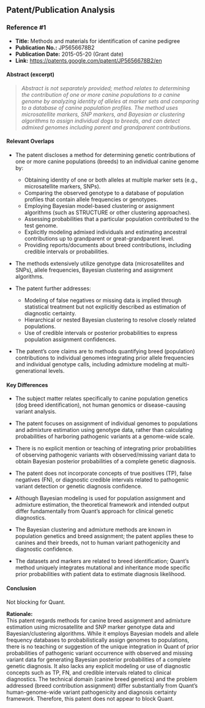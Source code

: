 ## Patent/Publication Analysis

### Reference #1

- **Title:** Methods and materials for identification of canine pedigree
- **Publication No.:** JP5656678B2
- **Publication Date:** 2015-05-20 (Grant date)
- **Link:** https://patents.google.com/patent/JP5656678B2/en

#### Abstract (excerpt)

> *Abstract is not separately provided; method relates to determining the contribution of one or more canine populations to a canine genome by analyzing identity of alleles at marker sets and comparing to a database of canine population profiles. The method uses microsatellite markers, SNP markers, and Bayesian or clustering algorithms to assign individual dogs to breeds, and can detect admixed genomes including parent and grandparent contributions.*

#### Relevant Overlaps

- The patent discloses a method for determining genetic contributions of one or more canine populations (breeds) to an individual canine genome by:
  - Obtaining identity of one or both alleles at multiple marker sets (e.g., microsatellite markers, SNPs).
  - Comparing the observed genotype to a database of population profiles that contain allele frequencies or genotypes.
  - Employing Bayesian model-based clustering or assignment algorithms (such as STRUCTURE or other clustering approaches).
  - Assessing probabilities that a particular population contributed to the test genome.
  - Explicitly modeling admixed individuals and estimating ancestral contributions up to grandparent or great-grandparent level.
  - Providing reports/documents about breed contributions, including credible intervals or probabilities.

- The methods extensively utilize genotype data (microsatellites and SNPs), allele frequencies, Bayesian clustering and assignment algorithms.

- The patent further addresses:
  - Modeling of false negatives or missing data is implied through statistical treatment but not explicitly described as estimation of diagnostic certainty.
  - Hierarchical or nested Bayesian clustering to resolve closely related populations.
  - Use of credible intervals or posterior probabilities to express population assignment confidences.

- The patent’s core claims are to methods quantifying breed (population) contributions to individual genomes integrating prior allele frequencies and individual genotype calls, including admixture modeling at multi-generational levels.

#### Key Differences

- The subject matter relates specifically to canine population genetics (dog breed identification), not human genomics or disease-causing variant analysis.

- The patent focuses on assignment of individual genomes to populations and admixture estimation using genotype data, rather than calculating probabilities of harboring pathogenic variants at a genome-wide scale.

- There is no explicit mention or teaching of integrating prior probabilities of observing pathogenic variants with observed/missing variant data to obtain Bayesian posterior probabilities of a complete genetic diagnosis.

- The patent does not incorporate concepts of true positives (TP), false negatives (FN), or diagnostic credible intervals related to pathogenic variant detection or genetic diagnosis confidence.

- Although Bayesian modeling is used for population assignment and admixture estimation, the theoretical framework and intended output differ fundamentally from Quant’s approach for clinical genetic diagnostics.

- The Bayesian clustering and admixture methods are known in population genetics and breed assignment; the patent applies these to canines and their breeds, not to human variant pathogenicity and diagnostic confidence.

- The datasets and markers are related to breed identification; Quant’s method uniquely integrates mutational and inheritance mode specific prior probabilities with patient data to estimate diagnosis likelihood.

#### Conclusion

Not blocking for Quant.

**Rationale:**  
This patent regards methods for canine breed assignment and admixture estimation using microsatellite and SNP marker genotype data and Bayesian/clustering algorithms. While it employs Bayesian models and allele frequency databases to probabilistically assign genomes to populations, there is no teaching or suggestion of the unique integration in Quant of prior probabilities of pathogenic variant occurrence with observed and missing variant data for generating Bayesian posterior probabilities of a complete genetic diagnosis. It also lacks any explicit modeling or use of diagnostic concepts such as TP, FN, and credible intervals related to clinical diagnostics. The technical domain (canine breed genetics) and the problem addressed (breed contribution assignment) differ substantially from Quant’s human-genome-wide variant pathogenicity and diagnosis certainty framework. Therefore, this patent does not appear to block Quant.
